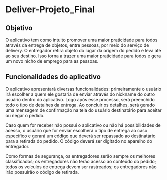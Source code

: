 # Deliver-Projeto_Final

## Objetivo
O aplicativo tem como intuito promover uma maior praticidade para todos
através da entrega de objetos, entre pessoas, por meio do serviço de delivery. O
entregador retira objeto do lugar da origem do pedido e leva até ao seu destino.
Isso torna a trazer uma maior praticidade para todos e gera um novo nicho de
emprego para as pessoas.


## Funcionalidades do aplicativo
O aplicativo apresentará diversas funcionalidades: primeiramente o usuário irá
escolher a quem ele gostaria de enviar através do nickname do outro usuário dentro
do aplicativo. Logo após esse processo, será preenchido todo o tipo de detalhes da
entrega. Ao concluir os detalhes, será gerado uma mensagem de confirmação na
tela do usuário destinatário para aceitar ou negar o pedido.

Caso quem for receber não possui o aplicativo ou não há possibilidades de acesso,
o usuário que for enviar escolherá o tipo de entrega ao caso específico e gerará um 
código que deverá ser repassado ao destinatário para a retirada do pedido. O código
deverá ser digitado no aparelho do entregador.

Como formas de segurança, os entregadores serão sempre os melhores
classificados; os entregadores não terão acesso ao conteúdo do pedido; todos os
veículos de entrega devem ser rastreados; os entregadores não irão possuirão o
código de retirada.
